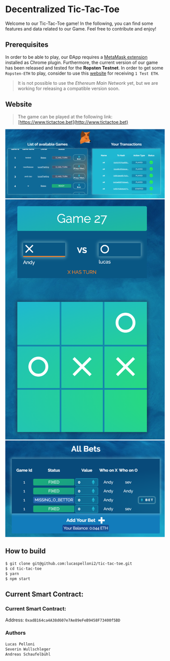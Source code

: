 
# Decentralized Tic-Tac-Toe
Welcome to our Tic-Tac-Toe game! In the following, you can find some features and data related to our Game. Feel free to contribute and enjoy! 

## Prerequisites
In order to be able to play, our ÐApp requires a [MetaMask extension](https://chrome.google.com/webstore/detail/metamask/nkbihfbeogaeaoehlefnkodbefgpgknn) installed as Chrome plugin. 
Furthermore, the current version of our game has been released and tested for the **Ropsten Testnet**.  In order to get some `Ropsten-ETH` to play, consider to use this [website](http://faucet.ropsten.be:3001/) for receiving `1 Test ETH`. 
>It is not possible to use the *Ethereum Main Network* yet, but we are working for releasing a compatible version soon. 

## Website 
   > The game can be played at the following link: [https://www.tictactoe.bet](http://www.tictactoe.bet)

![](public/screen1.png)
![](public/screen2.png)
![a](public/screen3.png)

## How to build
```
$ git clone git@github.com:lucaspelloni2/tic-tac-toe.git
$ cd tic-tac-toe
$ yarn
$ npm start
```
  ## Current Smart Contract: 


### Current Smart Contract:  
Address:  `0xadB164ca4A38d607e7Ae89eFeB9458F73400f5BD`  
 
  ### Authors
```
Lucas Pelloni
Severin Wullschleger
Andreas Schaufelbühl
```
